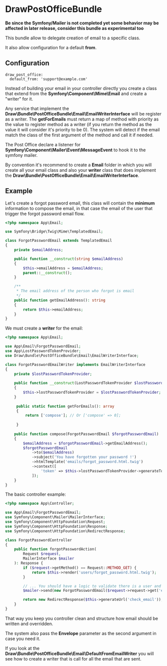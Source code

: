 DrawPostOfficeBundle
====================

**Be since the Symfony/Mailer is not completed yet some behavior may be affected in later release, consider this
bundle as experimental too**

This bundle allow to delegate creation of email to a specific class.

It also allow configuration for a default **from**.

## Configuration

```
draw_post_office:
  default_from: 'support@example.com'
```

Instead of building your email in your controller directly you create a class that
extend from the **Symfony\Component\Mime\Email** and create a "writer" for it.

Any service that implement the **Draw\Bundle\PostOfficeBundle\Email\EmailWriterInterface**
will be register as a writer. The **getForEmails** must return a map of method with priority as the value
to register method as a writer (if you return the method as the value it will consider it's priority to be 0). 
The system will detect if the email match the class of the first argument of the method and call it if needed.

The Post Office declare a listener for **Symfony\Component\Mailer\Event\MessageEvent** to hook it to the
symfony mailer.

By convention it's recommend to create a **Email** folder in which you will create all your email class
and also your **writer** class that does implement the **Draw\Bundle\PostOfficeBundle\Email\EmailWriterInterface**.

## Example

Let's create a forgot password email, this class will contain the **minimum** information to compose the email,
in that case the email of the user that trigger the forgot password email flow.

```PHP
<?php namespace App\Email;

use Symfony\Bridge\Twig\Mime\TemplatedEmail;

class ForgotPasswordEmail extends TemplatedEmail
{
    private $emailAddress;

    public function __construct(string $emailAddress)
    {
        $this->emailAddress = $emailAddress;
        parent::__construct();
    }

    /**
     * The email address of the person who forgot is email
     */
    public function getEmailAddress(): string
    {
        return $this->emailAddress;
    }
}
```

We must create a **writer** for the email:

```PHP
<?php namespace App\Email;

use App\Email\ForgotPasswordEmail;
use App\LostPasswordTokenProvider;
use Draw\Bundle\PostOfficeBundle\Email\EmailWriterInterface;

class ForgotPasswordEmailWriter implements EmailWriterInterface
{
    private $lostPasswordTokenProvider;
    
    public function __construct(LostPasswordTokenProvider $lostPasswordTokenProvider)
    {
        $this->lostPasswordTokenProvider = $lostPasswordTokenProvider;
    }
    
     public static function getForEmails(): array
     {
         return ['compose']; // Or ['compose' => 0];
         
     }
    
    public function compose(ForgotPasswordEmail $forgotPasswordEmail)
    {
        $emailAddress = $forgotPasswordEmail->getEmailAddress();
        $forgotPasswordEmail
            ->to($emailAddress)
            ->subject('You have forgotten your password !')
            ->htmlTemplate('emails/forgot_password.html.twig')
            ->context([
                'token' => $this->lostPasswordTokenProvider->generateToken($emailAddress)
            ]);
    }
}
```

The basic controller example:

```PHP
<?php namespace App\Controller;

use App\Email\ForgotPasswordEmail;
use Symfony\Component\Mailer\MailerInterface;
use Symfony\Component\HttpFoundation\Request;
use Symfony\Component\HttpFoundation\Response;
use Symfony\Component\HttpFoundation\RedirectResponse;

class ForgotPasswordController
{
    public function forgotPasswordAction(
        Request $request,
        MailerInterface $mailer
    ): Response {
        if ($request->getMethod() == Request::METHOD_GET) {
            return $this->render('users/forgot_password.html.twig');
        }

        // ... You should have a logic to validate there is a user and send a different email ... /
        $mailer->send(new ForgotPasswordEmail($request->request->get('email')));

        return new RedirectResponse($this->generateUrl('check_email'));
    }
}
```

That way you keep you controller clean and structure how email should be written and overridden. 

The system also pass the **Envelope** parameter as the second argument in case you need it.

If you look at the **Draw\Bundle\PostOfficeBundle\Email\DefaultFromEmailWriter** you will see how to create a writer
that is call for all the email that are sent.